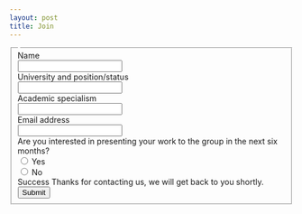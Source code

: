 ```yaml
---
layout: post
title: Join
---
```



<form action="https://airform.io/GandMEphilosophy@gmail.com" method="POST">
<fieldset>
<legend style="text-align: left;margin-top:15px;"></legend>


<!-- Text input-->

<div class="form-group">
  <label class="col-md-4 control-label" >Name</label> 
    <div class="col-md-4 inputGroupContainer">
    <div class="input-group">
  <span class="input-group-addon"><i class="glyphicon glyphicon-user"></i></span>
  <input name="last_name" class="form-control"  type="text" required>
    </div>
  </div>
</div>

<!-- Text input-->
<div class="form-group">
  <label class="col-md-4 control-label">University and position/status</label>  
    <div class="col-md-4 inputGroupContainer">
    <div class="input-group">
    <span class="input-group-addon"><i class="glyphicon glyphicon-envelope"></i></span>
    <input name="email" class="form-control"  type="text" required>
    </div>
  </div>
</div>


<!-- Text input-->
       
<div class="form-group">
  <label class="col-md-4 control-label">Academic specialism</label>  
    <div class="col-md-4 inputGroupContainer">
    <div class="input-group">
        <span class="input-group-addon"><i class="glyphicon glyphicon-earphone"></i></span>
  <input name="phone" class="form-control" type="text" required>
    </div>
  </div>
</div>

<!-- Text input-->
      
<div class="form-group">
  <label class="col-md-4 control-label">Email address</label>  
    <div class="col-md-4 inputGroupContainer">
    <div class="input-group">
        <span class="input-group-addon"><i class="glyphicon glyphicon-home"></i></span>
  <input name="address" class="form-control" type="text" required>
    </div>
  </div>
</div>

<!-- radio checks -->
<div class="form-group">
    <label class="col-md-4 control-label">Are you interested in presenting your work to the group in the next six months?</label>
    <div class="col-md-4">
    <div class="radio">
    <label>
        <input type="radio" name="hosting" value="yes" /> Yes
    </label>
    </div>
    <div class="radio">
    <label>
    <input type="radio" name="hosting" value="no" /> No
    </label>
    </div>
    </div>
</div>



<!-- Success message -->
<div class="alert alert-success" role="alert" id="success_message">Success <i class="glyphicon glyphicon-thumbs-up"></i> Thanks for contacting us, we will get back to you shortly.</div>

<!-- Button -->
<div class="form-group">
  <label class="col-md-4 control-label"></label>
  <div class="col-md-4">
    <button type="submit" class="btn btn-warning" > Submit <span class="glyphicon glyphicon-send"></span></button>
  </div>
</div>

</fieldset>
</form>
<br>
<br>
<br>